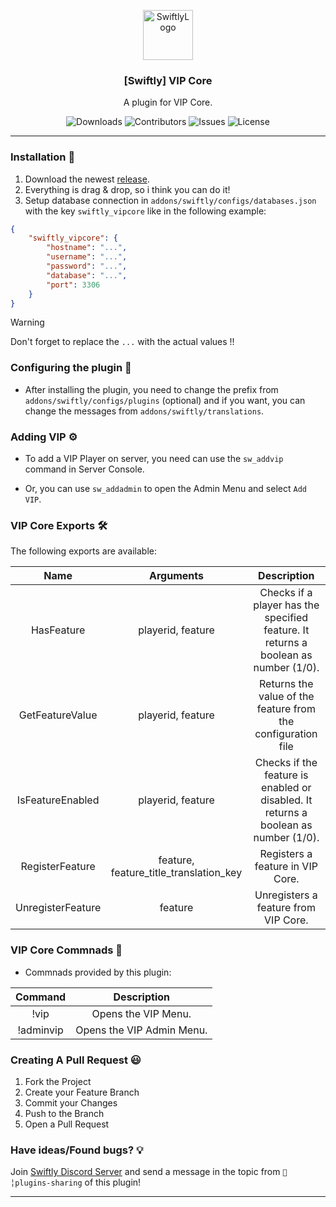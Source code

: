 <p align="center">
  <a href="https://github.com/swiftly-solution/swiftly_vipcore">
    <img src="https://cdn.swiftlycs2.net/swiftly-logo.png" alt="SwiftlyLogo" width="80" height="80">
  </a>

  <h3 align="center">[Swiftly] VIP Core</h3>

  <p align="center">
    A plugin for VIP Core.
    <br/>
  </p>
</p>

<p align="center">
  <img src="https://img.shields.io/github/downloads/swiftly-solution/swiftly_vipcore/total" alt="Downloads"> 
  <img src="https://img.shields.io/github/contributors/swiftly-solution/swiftly_vipcore?color=dark-green" alt="Contributors">
  <img src="https://img.shields.io/github/issues/swiftly-solution/swiftly_vipcore" alt="Issues">
  <img src="https://img.shields.io/github/license/swiftly-solution/swiftly_vipcore" alt="License">
</p>

---

### Installation 👀

1. Download the newest [release](https://github.com/swiftly-solution/swiftly_vipcore/releases).
2. Everything is drag & drop, so i think you can do it!
3. Setup database connection in `addons/swiftly/configs/databases.json` with the key `swiftly_vipcore` like in the following example:
```json
{
    "swiftly_vipcore": {
        "hostname": "...",
        "username": "...",
        "password": "...",
        "database": "...",
        "port": 3306
    }
}
```
> [!WARNING]
> Don't forget to replace the `...` with the actual values !!

### Configuring the plugin 🧐

* After installing the plugin, you need to change the prefix from `addons/swiftly/configs/plugins` (optional) and if you want, you can change the messages from `addons/swiftly/translations`.

### Adding VIP ⚙️

* To add a VIP Player on server, you need can use the `sw_addvip` command in Server Console.

* Or, you can use `sw_addadmin` to open the Admin Menu and select `Add VIP`.

### VIP Core Exports 🛠️

The following exports are available:

|     Name    |    Arguments    |                            Description                            |
|:-----------:|:---------------:|:-----------------------------------------------------------------:|
|   HasFeature  | playerid, feature | Checks if a player has the specified feature. It returns a boolean as number (1/0).  |
|   GetFeatureValue   |     playerid, feature    |                   Returns the value of the feature from the configuration file                   |
|   IsFeatureEnabled  |     playerid, feature    |                   Checks if the feature is enabled or disabled. It returns a boolean as number (1/0).                  |
|  RegisterFeature |     feature, feature_title_translation_key    |                  Registers a feature in VIP Core.                 |
| UnregisterFeature |     feature    |                 Unregisters a feature from VIP Core.                |

### VIP Core Commnads 💬

* Commnads provided by this plugin:

|      Command     |               Description              |
|:----------------:|:--------------------------------------:|
|   !vip  |        Opens the VIP Menu.        |
|     !adminvip    |        Opens the VIP Admin Menu.        |

### Creating A Pull Request 😃

1. Fork the Project
2. Create your Feature Branch
3. Commit your Changes
4. Push to the Branch
5. Open a Pull Request

### Have ideas/Found bugs? 💡
Join [Swiftly Discord Server](https://swiftlycs2.net/discord) and send a message in the topic from `📕╎plugins-sharing` of this plugin!

---